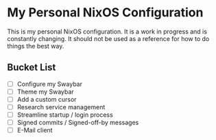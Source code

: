 # My Personal NixOS Configuration

This is my personal NixOS configuration. It is a work in progress and is
constantly changing. It should not be used as a reference for how to do things the best way.

## Bucket List

- [ ] Configure my Swaybar
- [ ] Theme my Swaybar
- [ ] Add a custom cursor
- [ ] Research service management
- [ ] Streamline startup / login process
- [ ] Signed commits / Signed-off-by messages
- [ ] E-Mail client
